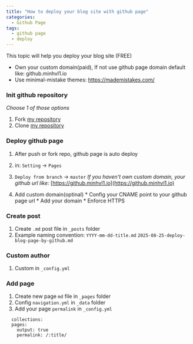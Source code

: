 ```yaml
---
title: "How to deploy your blog site with github page"
categories:
  - Github Page
tags:
  - github page
  - deploy
---
```


This topic will help you deploy your blog site (FREE)

* Own your custom domain(paid), If not use github page domain default like: github.minhvl1.io 
* Use minimal-mistake themes: https://mademistakes.com/

### Init github repository
*Choose 1 of those options*
  1. Fork [my repository](https://github.com/minhvl1/minimal-mistakes)
  2. Clone [my repository](https://github.com/minhvl1/minimal-mistakes)

### Deploy github page
  1. After push or fork repo, github page is auto deploy 
  2. in: `Setting` -> `Pages`
  3. `Deploy from branch` -> `master`
    *If you haven't own custom domain, your github url like:* [https://github.minhvl1.io](https://github.minhvl1.io)

  4. Add custom domain(optinal)
    * Config your CNAME point to your github page url
    * Add your domain
    * Enforce HTTPS

### Create post
  1. Create `.md` post file in `_posts` folder
  2. Example naming convention: 
  `YYYY-mm-dd-title.md`
  `2025-08-25-deploy-blog-page-by-github.md`
### Custom author
  1. Custom in `_config.yml`

### Add page
  1. Create new page `md` file in `_pages` folder
  2. Config `navigation.yml` in `_data` folder
  3. Add your page `permalink` in `_config.yml`
  ```
    collections:
    pages:
      output: true
      permalink: /:title/
  ```